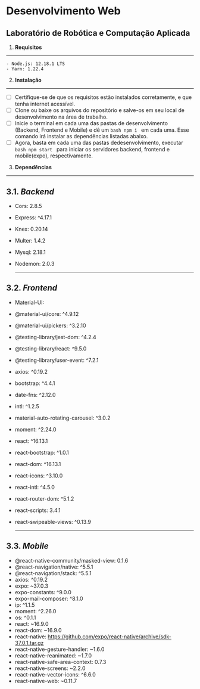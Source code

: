 # Desenvolvimento Web
## Laboratório de Robótica e Computação Aplicada

1.  **Requisitos**
---
    - Node.js: 12.18.1 LTS
    - Yarn: 1.22.4
    
2. **Instalação**
---
   - [ ] Certifique-se de que os requisitos estão instalados corretamente, e que tenha internet acessível. 
   - [ ] Clone ou baixe os arquivos do repositório e salve-os em seu local de desenvolvimento na área de trabalho. 
   - [ ] Inicie o terminal em cada uma das pastas de desenvolvimento (Backend, Frontend e Mobile) e dê um ```bash npm i ``` em cada uma. Esse comando irá instalar as dependências listadas abaixo. 
   - [ ] Agora, basta em cada uma das pastas dedesenvolvimento, executar ```bash npm start ``` para iniciar os servidores backend, frontend e mobile(expo), respectivamente. 

3. **Dependências**
---
3.1. ***Backend***
---
- Cors: 2.8.5
- Express: ^4.17.1
- Knex: 0.20.14
- Multer: 1.4.2
- Mysql: 2.18.1
- Nodemon: 2.0.3

    ---
    
3.2. ***Frontend***
---
- Material-UI:
- @material-ui/core: ^4.9.12
- @material-ui/pickers: ^3.2.10
- @testing-library/jest-dom: ^4.2.4
- @testing-library/react: ^9.5.0
- @testing-library/user-event: ^7.2.1
- axios: ^0.19.2
- bootstrap: ^4.4.1
- date-fns: ^2.12.0
- intl: ^1.2.5
- material-auto-rotating-carousel: ^3.0.2
- moment: ^2.24.0
- react: ^16.13.1
- react-bootstrap: ^1.0.1
- react-dom: ^16.13.1
- react-icons: ^3.10.0
- react-intl: ^4.5.0
- react-router-dom: ^5.1.2
- react-scripts: 3.4.1
- react-swipeable-views: ^0.13.9

    ---
    
3.3. ***Mobile***
---
- @react-native-community/masked-view: 0.1.6
- @react-navigation/native: ^5.5.1
- @react-navigation/stack: ^5.5.1
- axios: ^0.19.2
- expo: ~37.0.3
- expo-constants: ^9.0.0
- expo-mail-composer: ^8.1.0
- ip: ^1.1.5
- moment: ^2.26.0
- os: ^0.1.1
- react: ~16.9.0
- react-dom: ~16.9.0
- react-native: https://github.com/expo/react-native/archive/sdk-37.0.1.tar.gz
- react-native-gesture-handler: ~1.6.0
- react-native-reanimated: ~1.7.0
- react-native-safe-area-context: 0.7.3
- react-native-screens: ~2.2.0
- react-native-vector-icons: ^6.6.0
- react-native-web: ~0.11.7
